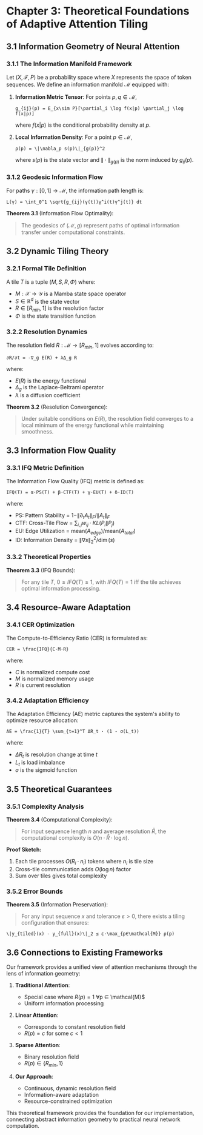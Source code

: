 # Chapter 3: Theoretical Foundations of Adaptive Attention Tiling

## 3.1 Information Geometry of Neural Attention

### 3.1.1 The Information Manifold Framework

Let $(X, \mathcal{F}, P)$ be a probability space where $X$ represents the space of token sequences. We define an information manifold $\mathcal{M}$ equipped with:

1. **Information Metric Tensor**: For points $p, q \in \mathcal{M}$,
   ```
   g_{ij}(p) = E_{x\sim P}[\partial_i \log f(x|p) \partial_j \log f(x|p)]
   ```
   where $f(x|p)$ is the conditional probability density at $p$.

2. **Local Information Density**: For a point $p \in \mathcal{M}$,
   ```
   ρ(p) = \|\nabla_p s(p)\|_{g(p)}^2
   ```
   where $s(p)$ is the state vector and $\|\cdot\|_{g(p)}$ is the norm induced by $g_{ij}(p)$.

### 3.1.2 Geodesic Information Flow

For paths $γ: [0,1] → \mathcal{M}$, the information path length is:
```
L(γ) = \int_0^1 \sqrt{g_{ij}(γ(t))γ̇^i(t)γ̇^j(t)} dt
```

**Theorem 3.1** (Information Flow Optimality):
> The geodesics of $(\mathcal{M}, g)$ represent paths of optimal information transfer under computational constraints.

## 3.2 Dynamic Tiling Theory

### 3.2.1 Formal Tile Definition

A tile $T$ is a tuple $(M, S, R, Φ)$ where:
- $M: \mathcal{X} → \mathcal{Y}$ is a Mamba state space operator
- $S \in \mathbb{R}^d$ is the state vector
- $R \in [R_{min}, 1]$ is the resolution factor
- $Φ$ is the state transition function

### 3.2.2 Resolution Dynamics

The resolution field $R: \mathcal{M} → [R_{min}, 1]$ evolves according to:
```
∂R/∂t = -∇_g E(R) + λΔ_g R
```
where:
- $E(R)$ is the energy functional
- $Δ_g$ is the Laplace-Beltrami operator
- $λ$ is a diffusion coefficient

**Theorem 3.2** (Resolution Convergence):
> Under suitable conditions on $E(R)$, the resolution field converges to a local minimum of the energy functional while maintaining smoothness.

## 3.3 Information Flow Quality

### 3.3.1 IFQ Metric Definition

The Information Flow Quality (IFQ) metric is defined as:
```
IFQ(T) = α·PS(T) + β·CTF(T) + γ·EU(T) + δ·ID(T)
```
where:
- PS: Pattern Stability = $1 - \|\partial_t A_t\|_F / \|A_t\|_F$
- CTF: Cross-Tile Flow = $\sum_{i,j} w_{ij} · KL(P_i \| P_j)$
- EU: Edge Utilization = $\text{mean}(A_{edge}) / \text{mean}(A_{total})$
- ID: Information Density = $\|∇s\|_2^2 / \dim(s)$

### 3.3.2 Theoretical Properties

**Theorem 3.3** (IFQ Bounds):
> For any tile $T$, $0 ≤ IFQ(T) ≤ 1$, with $IFQ(T) = 1$ iff the tile achieves optimal information processing.

## 3.4 Resource-Aware Adaptation

### 3.4.1 CER Optimization

The Compute-to-Efficiency Ratio (CER) is formulated as:
```
CER = \frac{IFQ}{C·M·R}
```
where:
- $C$ is normalized compute cost
- $M$ is normalized memory usage
- $R$ is current resolution

### 3.4.2 Adaptation Efficiency

The Adaptation Efficiency (AE) metric captures the system's ability to optimize resource allocation:
```
AE = \frac{1}{T} \sum_{t=1}^T ΔR_t · (1 - σ(L_t))
```
where:
- $ΔR_t$ is resolution change at time $t$
- $L_t$ is load imbalance
- $σ$ is the sigmoid function

## 3.5 Theoretical Guarantees

### 3.5.1 Complexity Analysis

**Theorem 3.4** (Computational Complexity):
> For input sequence length $n$ and average resolution $\bar{R}$, the computational complexity is $O(n·\bar{R}·\log n)$.

**Proof Sketch:**
1. Each tile processes $O(R_i·n_i)$ tokens where $n_i$ is tile size
2. Cross-tile communication adds $O(\log n)$ factor
3. Sum over tiles gives total complexity

### 3.5.2 Error Bounds

**Theorem 3.5** (Information Preservation):
> For any input sequence $x$ and tolerance $ε > 0$, there exists a tiling configuration that ensures:
```
\|y_{tiled}(x) - y_{full}(x)\|_2 ≤ ε·\max_{p∈\mathcal{M}} ρ(p)
```

## 3.6 Connections to Existing Frameworks

Our framework provides a unified view of attention mechanisms through the lens of information geometry:

1. **Traditional Attention**:
   - Special case where $R(p) = 1$ ∀p ∈ \mathcal{M}$
   - Uniform information processing

2. **Linear Attention**:
   - Corresponds to constant resolution field
   - $R(p) = c$ for some $c < 1$

3. **Sparse Attention**:
   - Binary resolution field
   - $R(p) ∈ \{R_{min}, 1\}$

4. **Our Approach**:
   - Continuous, dynamic resolution field
   - Information-aware adaptation
   - Resource-constrained optimization

This theoretical framework provides the foundation for our implementation, connecting abstract information geometry to practical neural network computation.
